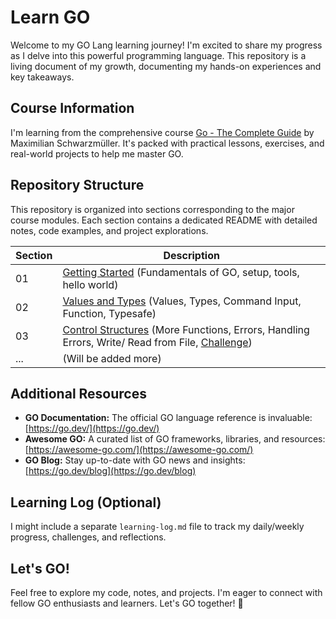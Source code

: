 # Learn GO

Welcome to my GO Lang learning journey! I'm excited to share my progress as I delve into this powerful programming language. This repository is a living document of my growth, documenting my hands-on experiences and key takeaways.

## Course Information

I'm learning from the comprehensive course [Go - The Complete Guide](https://www.udemy.com/course/go-the-complete-guide/) by Maximilian Schwarzmüller. It's packed with practical lessons, exercises, and real-world projects to help me master GO.

## Repository Structure

This repository is organized into sections corresponding to the major course modules. Each section contains a dedicated README with detailed notes, code examples, and project explorations.

| Section | Description                                                                                                  |
| ------ | ------------------------------------------------------------------------------------------------------------ |
| 01     | [Getting Started](./01-getting-started) (Fundamentals of GO, setup, tools, hello world)                           |
| 02     | [Values and Types](./02-values-and-types/) (Values, Types, Command Input, Function, Typesafe) |
| 03     | [Control Structures](./03-control-structures/) (More Functions, Errors, Handling Errors, Write/ Read from File, [Challenge](./03-control-structures/challange-profit-calculator/app.go)) |
| ...     | (Will be added more) |

## Additional Resources

* **GO Documentation:** The official GO language reference is invaluable: [https://go.dev/](https://go.dev/)
* **Awesome GO:** A curated list of GO frameworks, libraries, and resources: [https://awesome-go.com/](https://awesome-go.com/)
* **GO Blog:** Stay up-to-date with GO news and insights: [https://go.dev/blog](https://go.dev/blog)

## Learning Log (Optional)

I might include a separate `learning-log.md` file to track my daily/weekly progress, challenges, and reflections.

## Let's GO!

Feel free to explore my code, notes, and projects.  I'm eager to connect with fellow GO enthusiasts and learners. Let's GO together! 🚀
